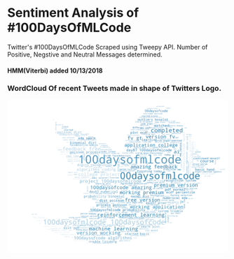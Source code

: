 # Sentiment Analysis of #100DaysOfMLCode
Twitter's #100DaysOfMLCode Scraped using Tweepy API.
Number of Positive, Negstive and Neutral Messages determined.

#### HMM(Viterbi) added 10/13/2018

### WordCloud Of recent Tweets made in shape of Twitters Logo.
![Title](image/WC.png)
